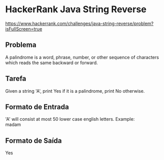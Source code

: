 # HackerRank Java String Reverse
https://www.hackerrank.com/challenges/java-string-reverse/problem?isFullScreen=true
## Problema

A palindrome is a word, phrase, number, or other sequence of characters which reads the same backward or forward.

## Tarefa

Given a string 'A', print Yes if it is a palindrome, print No otherwise.

## Formato de Entrada

'A' will consist at most 50 lower case english letters. Example: <br>
madam

## Formato de Saída

Yes
